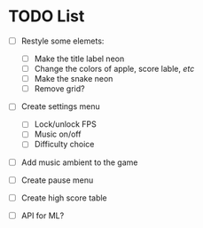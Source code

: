 # TODO List

- [ ] Restyle some elemets:

  - [ ] Make the title label neon
  - [ ] Change the colors of apple, score lable, *etc*
  - [ ] Make the snake neon
  - [ ] Remove grid?

- [ ] Create settings menu

  - [ ] Lock/unlock FPS
  - [ ] Music on/off
  - [ ] Difficulty choice

- [ ] Add music ambient to the game

- [ ] Create pause menu

- [ ] Create high score table

- [ ] API for ML?

  